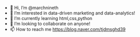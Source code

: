 - 👋 Hi, I’m @marchnineth
- 👀 I’m interested in data-driven marketing and data-analytics!
- 🌱 I’m currently learning html,css,python
- 💞️ I’m looking to collaborate on anyone!
- 📫 How to reach me https://blog.naver.com/tjdmsghd39


